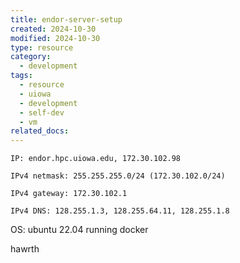 ```yaml
---
title: endor-server-setup
created: 2024-10-30
modified: 2024-10-30
type: resource
category:
  - development
tags:
  - resource
  - uiowa
  - development
  - self-dev
  - vm
related_docs:
---
```


```ip
IP: endor.hpc.uiowa.edu, 172.30.102.98

IPv4 netmask: 255.255.255.0/24 (172.30.102.0/24)

IPv4 gateway: 172.30.102.1

IPv4 DNS: 128.255.1.3, 128.255.64.11, 128.255.1.8
```


OS: ubuntu 22.04
running docker


hawrth